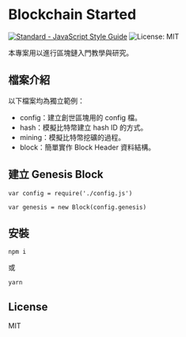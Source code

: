 # Blockchain Started

[![Standard - JavaScript Style Guide](https://img.shields.io/badge/code_style-standard-brightgreen.svg)](https://standardjs.com/) ![License: MIT](https://img.shields.io/badge/License-MIT-yellow.svg)

本專案用以進行區塊鏈入門教學與研究。

## 檔案介紹

以下檔案均為獨立範例：
* config：建立創世區塊用的 config 檔。
* hash：模擬比特幣建立 hash ID 的方式。
* mining：模擬比特幣挖礦的過程。
* block：簡單實作 Block Header 資料結構。


## 建立 Genesis Block
```
var config = require('./config.js')

var genesis = new Block(config.genesis)
```

## 安裝
```
npm i
```
或
```
yarn
```

## License
MIT